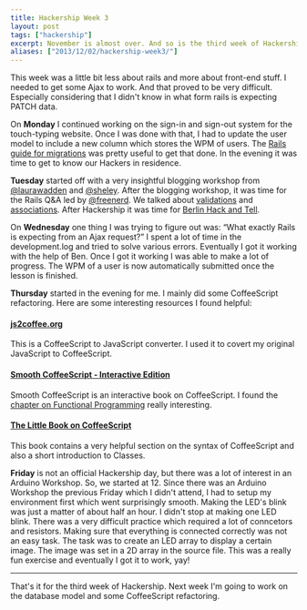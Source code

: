 ```yaml
---
title: Hackership Week 3
layout: post
tags: ["hackership"]
excerpt: November is almost over. And so is the third week of Hackership. Check out what I worked on this week.
aliases: ["2013/12/02/hackership-week3/"]
---
```


This week was a little bit less about rails and more about front-end stuff. I needed to get some Ajax to work. And that proved to be very difficult. Especially considering that I didn't know in what form rails is expecting PATCH data.

On **Monday** I continued working on the sign-in and sign-out system for the touch-typing website. Once I was done with that, I had to update the user model to include a new column which stores the WPM of users. The [Rails guide for migrations](http://guides.rubyonrails.org/migrations.html) was pretty useful to get that done. In the evening it was time to get to know our Hackers in residence.


**Tuesday** started off with a very insightful blogging workshop from [@laurawadden](https://twitter.com/laurawadden) and [@sheley](https://twitter.com/sheley).
After the blogging workshop, it was time for the Rails Q&A led by [@freenerd](https://twitter.com/freenerd). We talked about [validations](http://edgeguides.rubyonrails.org/active_record_validations.html) and [associations](http://guides.rubyonrails.org/association_basics.html). After Hackership it was time for [Berlin Hack and Tell](http://www.meetup.com/Berlin-Hack-and-Tell/events/151270052/).

On **Wednesday** one thing I was trying to figure out was: <q>What exactly Rails is expecting from an Ajax request?</q> I spent a lot of time in the development.log and tried to solve various errors. Eventually I got it working with the help of Ben. Once I got it working I was able to make a lot of progress. The WPM of a user is now automatically submitted once the lesson is finished.


**Thursday** started in the evening for me. I mainly did some CoffeeScript refactoring. Here are some interesting resources I found helpful:


#### [js2coffee.org](http://js2coffee.org)

This is a CoffeeScript to JavaScript converter. I used it to covert my original JavaScript to CoffeeScript.

#### [Smooth CoffeeScript - Interactive Edition](http://autotelicum.github.io/Smooth-CoffeeScript/interactive/interactive-coffeescript.html)

Smooth CoffeeScript is an interactive book on CoffeeScript. I found the [chapter on Functional Programming](http://autotelicum.github.io/Smooth-CoffeeScript/interactive/interactive-coffeescript.html#functional-programming) really interesting.

#### [The Little Book on CoffeeScript](http://arcturo.github.io/library/coffeescript/)

This book contains a very helpful section on the syntax of CoffeeScript and also a short introduction to Classes.


**Friday** is not an official Hackership day, but there was a lot of interest in an Arduino Workshop. So, we started at 12. Since there was an Arduino Workshop the previous Friday which I didn't attend, I had to setup my environment first which went surprisingly smooth. Making the LED's blink was just a matter of about half an hour. I didn't stop at making one LED blink. There was a very difficult practice which required a lot of conncetors and resistors. Making sure that everything is connected correctly was not an easy task. The task was to create an LED array to display a certain image. The image was set in a 2D array in the source file. This was a really fun exercise and eventually I got it to work, yay!

---

That's it for the third week of Hackership. Next week I'm going to work on the database model and some CoffeeScript refactoring.
